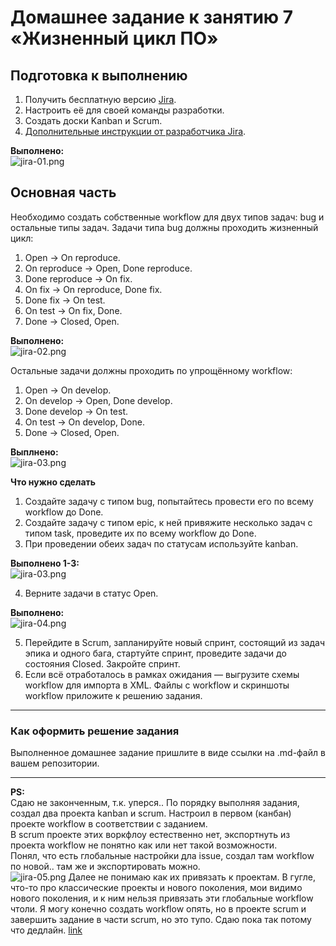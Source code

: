# Домашнее задание к занятию 7 «Жизненный цикл ПО»

## Подготовка к выполнению

1. Получить бесплатную версию [Jira](https://www.atlassian.com/ru/software/jira/free).
2. Настроить её для своей команды разработки.
3. Создать доски Kanban и Scrum.
4. [Дополнительные инструкции от разработчика Jira](https://support.atlassian.com/jira-cloud-administration/docs/import-and-export-issue-workflows/).

**Выполнено:**  
![jira-01.png](https://github.com/Alexander-Sharygin/devops-netology/blob/main/HomeWork/img/jira-01.png)
## Основная часть

Необходимо создать собственные workflow для двух типов задач: bug и остальные типы задач. Задачи типа bug должны проходить жизненный цикл:

1. Open -> On reproduce.
2. On reproduce -> Open, Done reproduce.
3. Done reproduce -> On fix.
4. On fix -> On reproduce, Done fix.
5. Done fix -> On test.
6. On test -> On fix, Done.
7. Done -> Closed, Open.

**Выполнено:**  
![jira-02.png](https://github.com/Alexander-Sharygin/devops-netology/blob/main/HomeWork/img/jira-02.png)


Остальные задачи должны проходить по упрощённому workflow:

1. Open -> On develop.
2. On develop -> Open, Done develop.
3. Done develop -> On test.
4. On test -> On develop, Done.
5. Done -> Closed, Open.

**Выплнено:**  
![jira-03.png](https://github.com/Alexander-Sharygin/devops-netology/blob/main/HomeWork/img/jira-03.png)


**Что нужно сделать**

1. Создайте задачу с типом bug, попытайтесь провести его по всему workflow до Done. 
1. Создайте задачу с типом epic, к ней привяжите несколько задач с типом task, проведите их по всему workflow до Done. 
1. При проведении обеих задач по статусам используйте kanban. 

**Выполнено 1-3:**  
![jira-03.png](https://github.com/Alexander-Sharygin/devops-netology/blob/main/HomeWork/img/jira-03.png)


4. Верните задачи в статус Open.

**Выполнено:**  
![jira-04.png](https://github.com/Alexander-Sharygin/devops-netology/blob/main/HomeWork/img/jira-04.png)

5. Перейдите в Scrum, запланируйте новый спринт, состоящий из задач эпика и одного бага, стартуйте спринт, проведите задачи до состояния Closed. Закройте спринт.
2. Если всё отработалось в рамках ожидания — выгрузите схемы workflow для импорта в XML. Файлы с workflow и скриншоты workflow приложите к решению задания.

---

### Как оформить решение задания

Выполненное домашнее задание пришлите в виде ссылки на .md-файл в вашем репозитории.

---

**PS:**  
Сдаю не законченным, т.к. уперся..
По порядку выполняя задания, создал два проекта kanban и scrum. Настроил в первом (канбан) проекте workflow в соответствии с заданием.  
В scrum проекте этих воркфлоу естественно нет, экспортнуть из проекта workflow не понятно как или нет такой возможности.  
Понял, что есть глобальные настройки дла issue, создал там workflow по новой.. там же и экспортировать можно.  
![jira-05.png](https://github.com/Alexander-Sharygin/devops-netology/blob/main/HomeWork/img/jira-05.png)
Далее не понимаю как их привязать к проектам. В гугле, что-то про классические проекты и нового поколения, мои видимо нового поколения, и к ним нельзя привязать эти глобальные workflow чтоли. Я могу конечно создать workflow опять, но в проекте scrum и завершить задание в части scrum, но это тупо. Сдаю пока так потому что дедлайн.
[link](https://community.atlassian.com/t5/Team-managed-projects-articles/Everything-you-want-to-know-about-next-gen-projects-in-Jira/ba-p/894773)
